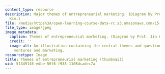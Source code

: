 ```yaml
---
content_type: resource
description: Major themes of entrepreneurial marketing. (Diagram by Prof. Jin Gyo
  Kim.)
file: /media/https%3A/open-learning-course-data-rc.s3.amazonaws.com/15-835-entrepreneurial-marketing-spring-2002/51349146edbe50f6f9381108dcadec7a_15-835s02-th.jpg
file_type: image/jpeg
image_metadata:
  caption: Themes of entrepreneurial marketing. (Diagram by Prof. Jin Gyo Kim.)
  credit: ''
  image-alt: An illustration containing the central themes and questions of entrepreneurial
    ventures and marketing.
resourcetype: Image
title: Themes of entrepreneurial marketing (thumbnail)
uid: 51349146-edbe-50f6-f938-1108dcadec7a
---
```

